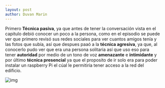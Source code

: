 ```yaml
---
layout: post
author: Duvan Marin
---
```


Primero **Técnica pasiva**, ya que antes de tener la conversación vista en el capitulo debió conocer un poco a la persona, como en el episodio se puede ver que primero revisó sus redes sociales para ver cuantos amigos tenía y las fotos que subía, así que despues paaó a la **técnica agresiva**, ya que, al conocerlo pudo ver que era una persona solitaria así que uso eso para tener **autoridad** por medio de un tono de voz **amenazante** e **intimidante** y por último **técnica presencial** ya que el proposito de ir solo era para poder instalar un raspberry Pi el cúal le permitiría tener acceso a la red del edificio.

![img](https://github.com/DesiAPG/desiapg.github.io/blob/master/_posts/imgs/Ingenier%C3%ADa%20social.png?raw=true)
